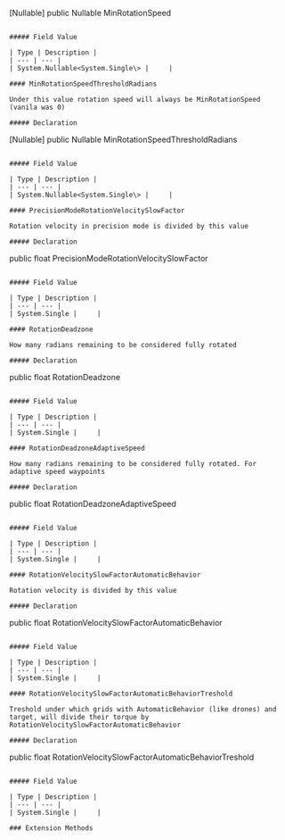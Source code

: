 [Nullable]
public Nullable<float> MinRotationSpeed
```

##### Field Value

| Type | Description |
| --- | --- |
| System.Nullable<System.Single\> |     |

#### MinRotationSpeedThresholdRadians

Under this value rotation speed will always be MinRotationSpeed (vanila was 0)

##### Declaration

```
[Nullable]
public Nullable<float> MinRotationSpeedThresholdRadians
```

##### Field Value

| Type | Description |
| --- | --- |
| System.Nullable<System.Single\> |     |

#### PrecisionModeRotationVelocitySlowFactor

Rotation velocity in precision mode is divided by this value

##### Declaration

```
public float PrecisionModeRotationVelocitySlowFactor
```

##### Field Value

| Type | Description |
| --- | --- |
| System.Single |     |

#### RotationDeadzone

How many radians remaining to be considered fully rotated

##### Declaration

```
public float RotationDeadzone
```

##### Field Value

| Type | Description |
| --- | --- |
| System.Single |     |

#### RotationDeadzoneAdaptiveSpeed

How many radians remaining to be considered fully rotated. For adaptive speed waypoints

##### Declaration

```
public float RotationDeadzoneAdaptiveSpeed
```

##### Field Value

| Type | Description |
| --- | --- |
| System.Single |     |

#### RotationVelocitySlowFactorAutomaticBehavior

Rotation velocity is divided by this value

##### Declaration

```
public float RotationVelocitySlowFactorAutomaticBehavior
```

##### Field Value

| Type | Description |
| --- | --- |
| System.Single |     |

#### RotationVelocitySlowFactorAutomaticBehaviorTreshold

Treshold under which grids with AutomaticBehavior (like drones) and target, will divide their torque by RotationVelocitySlowFactorAutomaticBehavior

##### Declaration

```
public float RotationVelocitySlowFactorAutomaticBehaviorTreshold
```

##### Field Value

| Type | Description |
| --- | --- |
| System.Single |     |

### Extension Methods